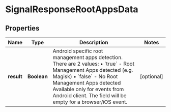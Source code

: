 

# SignalResponseRootAppsData


## Properties

| Name | Type | Description | Notes |
|------------ | ------------- | ------------- | -------------|
|**result** | **Boolean** | Android specific root management apps detection. There are 2 values: • &#x60;true&#x60; - Root Management Apps detected (e.g. Magisk) • &#x60;false&#x60; - No Root Management Apps detected Available only for events from Android client. The field will be empty for a browser/iOS event.  |  [optional] |



